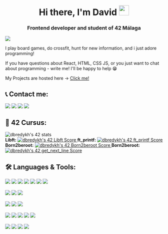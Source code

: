 <h1 align="center">
    Hi there, I'm David 
<img src="https://github.com/blackcater/blackcater/raw/main/images/Hi.gif" height="32"/>
</h1>
<h3 align="center">Frontend developer and student of 42 Málaga</h3>

![](https://komarev.com/ghpvc/?username=Dvaid0805&color=blueviolet)

<p> 
    I play board games, do crossfit, hunt for new information, and i just adore programming!</p>
<p>
    If you have questions about React, HTML, CSS JS, or you just want to chat about programming - write me! I'll be happy to help 😁
</p>
<p>
    My Projects are hosted here -> <a href="https://venerable-dieffenbachia-d0efb9.netlify.app/" target="_blank" >Click me!</a>
</p>


<h2>&#128222; Contact me:</h2>
<a href="https://www.linkedin.com/in/davyd-bredykhin-1u961/"><img src="https://img.shields.io/badge/LinkedIn-0077B5?style=for-the-badge&logo=linkedin&logoColor=white" /></a>
<a href="https://www.instagram.com/davidbredihin/"><img src="https://img.shields.io/badge/Instagram-E4405F?style=for-the-badge&logo=instagram&logoColor=white" /></a>
<a href="https://t.me/Davyd_y_punto"><img src="https://img.shields.io/badge/Telegram-2CA5E0?style=for-the-badge&logo=telegram&logoColor=white" /></a>
<a href="mailto:correodemimobil@gmail.com"><img src="https://img.shields.io/badge/Gmail-D14836?style=for-the-badge&logo=gmail&logoColor=white" /></a>


<h2>&#127979; 42 Cursus:</h2>
<img src="https://badge.mediaplus.ma/levi/dbredykh?1337Badge=off&UM6P=off" alt="dbredykh's 42 stats" />

<div>
    <span>
        <b>Libft:</b>
        <a target="_blank" rel="noreferrer" href="https://github.com/Dvaid0805/42_LIbft">
            <img src="https://badge42.vercel.app/api/v2/clherdu8j002508l3x43xkiqg/project/3066619" alt="dbredykh's 42 Libft Score" />
        </a>
    </span>
    <span>
        <b>ft_printf:</b>
        <a href="https://github.com/Dvaid0805/42_ft_printf">
            <img src="https://badge42.vercel.app/api/v2/clherdu8j002508l3x43xkiqg/project/3080494" alt="dbredykh's 42 ft_printf Score" />
        </a>
    </span>
    <span>
        <b>Born2beroot:</b>
        <a href="https://github.com/JaeSeoKim/badge42">
            <img src="https://badge42.vercel.app/api/v2/clherdu8j002508l3x43xkiqg/project/3092084" alt="dbredykh's 42 Born2beroot Score" />
        </a>
    </span>
    <span>
        <b>Born2beroot:</b>
        <a href="https://github.com/JaeSeoKim/badge42">
            <img src="https://badge42.vercel.app/api/v2/clherdu8j002508l3x43xkiqg/project/3080495" alt="dbredykh's 42 get_next_line Score" />
        </a>
    </span>
</div>

<h2>&#x1F6E0; Languages & Tools:</h2>
<span><img src="https://img.shields.io/badge/Bootstrap-563D7C?style=for-the-badge&logo=bootstrap&logoColor=white"/></span>
<span><img src="https://img.shields.io/badge/Tailwind_CSS-38B2AC?style=for-the-badge&logo=tailwind-css&logoColor=white"/></span>
<span><img src="https://img.shields.io/badge/styled--components-DB7093?style=for-the-badge&logo=styled-components&logoColor=white"/></span>
<span><img src="https://img.shields.io/badge/Font_Awesome-339AF0?style=for-the-badge&logo=fontawesome&logoColor=white"/></span>
<span><img src="https://img.shields.io/badge/Material%20UI-007FFF?style=for-the-badge&logo=mui&logoColor=white"/></span>
<span><img src="https://img.shields.io/badge/CSS3-1572B6?style=for-the-badge&logo=css3&logoColor=white"/></span>
<span><img src="https://img.shields.io/badge/Sass-CC6699?style=for-the-badge&logo=sass&logoColor=white"/></span>
<br>
<br>
<span><img src="https://img.shields.io/badge/webpack-%238DD6F9.svg?style=for-the-badge&logo=webpack&logoColor=blue"/></span>
<span><img src="https://img.shields.io/badge/eslint-3A33D1?style=for-the-badge&logo=eslint&logoColor=white"/></span>
<span><img src="https://img.shields.io/badge/prettier-1A2C34?style=for-the-badge&logo=prettier&logoColor=F7BA3E"/></span>
<br>
<br>
<span><img src="https://img.shields.io/badge/Node.js-339933?style=for-the-badge&logo=nodedotjs&logoColor=white"/></span>
<span><img src="https://img.shields.io/badge/npm-CB3837?style=for-the-badge&logo=npm&logoColor=white"/></span>
<span><img src="https://img.shields.io/badge/Express.js-404D59?style=for-the-badge"/></span>
<br>
<br>
<span><img src="https://img.shields.io/badge/jQuery-0769AD?style=for-the-badge&logo=jquery&logoColor=white"/></span>
<span><img src="https://img.shields.io/badge/React-20232A?style=for-the-badge&logo=react&logoColor=61DAFB"/></span>
<span><img src="https://img.shields.io/badge/Redux-593D88?style=for-the-badge&logo=redux&logoColor=white"/></span>
<span><img src="https://img.shields.io/badge/Redux%20saga-86D46B?style=for-the-badge&logo=redux%20saga&logoColor=999999"/></span>
<span><img src="https://img.shields.io/badge/ThreeJs-black?style=for-the-badge&logo=three.js&logoColor=white"/></span>
<br>
<br>
<span><img src="https://img.shields.io/badge/HTML5-E34F26?style=for-the-badge&logo=html5&logoColor=white"/></span>
<span><img src="https://img.shields.io/badge/Python-FFD43B?style=for-the-badge&logo=python&logoColor=blue"/></span>
<span><img src="https://img.shields.io/badge/TypeScript-007ACC?style=for-the-badge&logo=typescript&logoColor=black"/></span>
<span><img src="https://img.shields.io/badge/JavaScript-323330?style=for-the-badge&logo=javascript&logoColor=F7DF1E"/></span>
